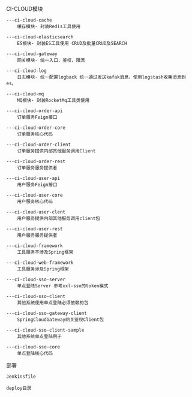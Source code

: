CI-CLOUD模块

    ---ci-cloud-cache
        缓存模块- 封装Redis工具使用
        
    ---ci-cloud-elasticsearch
        ES模块- 封装ES工具使用 CRUD及批量CRUD及SEARCH
    
    ---ci-cloud-gateway
        网关模块- 统一入口，鉴权，限流
    
    ---ci-cloud-log
        日志模块- 统一配置logback 统一通过发送kafak消息，使用logstash收集消息到es。
    
    ---ci-cloud-mq
        MQ模块- 封装RocketMq工具类使用
        
    ---ci-cloud-order-api
        订单服务Feign接口
    
    ---ci-cloud-order-core
        订单服务核心代码
        
    ---ci-cloud-order-client
        订单服务提供内部其他服务调用Client
    
    ---ci-cloud-order-rest
        订单服务服务提供者
    
    ---ci-cloud-user-api
        用户服务Feign接口
    
    ---ci-cloud-user-core
        用户服务核心代码
        
    ---ci-cloud-user-clent
        用户服务提供内部其他服务调用client包
    
    ---ci-cloud-user-rest
        用户服务服务提供者
        
    ---ci-cloud-framework
        工具服务不涉及Spring框架
    
    ---ci-cloud-web-framework
        工具服务涉及Spring框架
        
    ---ci-cloud-sso-server
        单点登陆Server 参考xxl-sso的token模式
        
    ---ci-cloud-sso-client
        其他系统使用单点登陆必须依赖的包
        
    ---ci-cloud-sso-gateway-client
        SpringCloudGateway网关鉴权Client包
    
    ---ci-cloud-sso-client-sample
        其他系统单点登陆例子
    
    ---ci-cloud-sso-core
        单点登陆核心代码
    
部署

    Jenkinsfile
    
    deploy目录